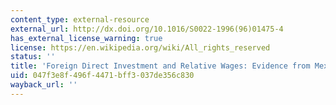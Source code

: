 ```yaml
---
content_type: external-resource
external_url: http://dx.doi.org/10.1016/S0022-1996(96)01475-4
has_external_license_warning: true
license: https://en.wikipedia.org/wiki/All_rights_reserved
status: ''
title: 'Foreign Direct Investment and Relative Wages: Evidence from Mexico''s Maquiladoras'
uid: 047f3e8f-496f-4471-bff3-037de356c830
wayback_url: ''
---
```

